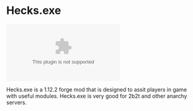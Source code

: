 # Hecks.exe

![GitHub Lines](https://img.shields.io/tokei/lines/github/FrogDog56/Hecks.exe?color=9900ee)

Hecks.exe is a 1.12.2 forge mod that is designed to assit players in game with useful modules. Hecks.exe is very good for 2b2t and other anarchy servers.
